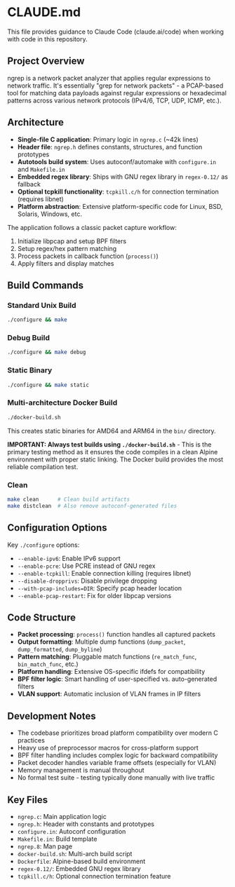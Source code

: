 # CLAUDE.md

This file provides guidance to Claude Code (claude.ai/code) when working with code in this repository.

## Project Overview

ngrep is a network packet analyzer that applies regular expressions to network traffic. It's essentially "grep for network packets" - a PCAP-based tool for matching data payloads against regular expressions or hexadecimal patterns across various network protocols (IPv4/6, TCP, UDP, ICMP, etc.).

## Architecture

- **Single-file C application**: Primary logic in `ngrep.c` (~42k lines)
- **Header file**: `ngrep.h` defines constants, structures, and function prototypes
- **Autotools build system**: Uses autoconf/automake with `configure.in` and `Makefile.in`
- **Embedded regex library**: Ships with GNU regex library in `regex-0.12/` as fallback
- **Optional tcpkill functionality**: `tcpkill.c/h` for connection termination (requires libnet)
- **Platform abstraction**: Extensive platform-specific code for Linux, BSD, Solaris, Windows, etc.

The application follows a classic packet capture workflow:
1. Initialize libpcap and setup BPF filters
2. Setup regex/hex pattern matching
3. Process packets in callback function (`process()`)
4. Apply filters and display matches

## Build Commands

### Standard Unix Build
```bash
./configure && make
```

### Debug Build
```bash
./configure && make debug
```

### Static Binary
```bash
./configure && make static
```

### Multi-architecture Docker Build
```bash
./docker-build.sh
```
This creates static binaries for AMD64 and ARM64 in the `bin/` directory.

**IMPORTANT: Always test builds using `./docker-build.sh`** - This is the primary testing method as it ensures the code compiles in a clean Alpine environment with proper static linking. The Docker build provides the most reliable compilation test.

### Clean
```bash
make clean      # Clean build artifacts
make distclean  # Also remove autoconf-generated files
```

## Configuration Options

Key `./configure` options:
- `--enable-ipv6`: Enable IPv6 support
- `--enable-pcre`: Use PCRE instead of GNU regex
- `--enable-tcpkill`: Enable connection killing (requires libnet)
- `--disable-dropprivs`: Disable privilege dropping
- `--with-pcap-includes=DIR`: Specify pcap header location
- `--enable-pcap-restart`: Fix for older libpcap versions

## Code Structure

- **Packet processing**: `process()` function handles all captured packets
- **Output formatting**: Multiple dump functions (`dump_packet`, `dump_formatted`, `dump_byline`)
- **Pattern matching**: Pluggable match functions (`re_match_func`, `bin_match_func`, etc.)
- **Platform handling**: Extensive OS-specific ifdefs for compatibility
- **BPF filter logic**: Smart handling of user-specified vs. auto-generated filters
- **VLAN support**: Automatic inclusion of VLAN frames in IP filters

## Development Notes

- The codebase prioritizes broad platform compatibility over modern C practices
- Heavy use of preprocessor macros for cross-platform support  
- BPF filter handling includes complex logic for backward compatibility
- Packet decoder handles variable frame offsets (especially for VLAN)
- Memory management is manual throughout
- No formal test suite - testing typically done manually with live traffic

## Key Files

- `ngrep.c`: Main application logic
- `ngrep.h`: Header with constants and prototypes  
- `configure.in`: Autoconf configuration
- `Makefile.in`: Build template
- `ngrep.8`: Man page
- `docker-build.sh`: Multi-arch build script
- `Dockerfile`: Alpine-based build environment
- `regex-0.12/`: Embedded GNU regex library
- `tcpkill.c/h`: Optional connection termination feature